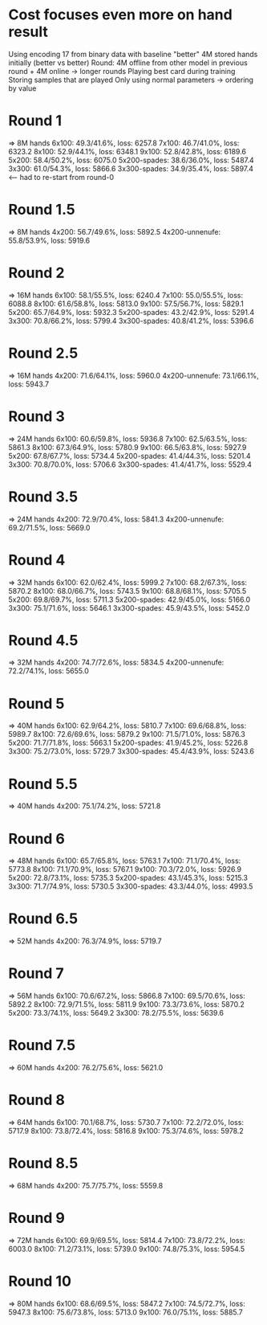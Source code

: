 # Cost focuses even more on hand result
Using encoding 17 from binary data with baseline "better"
4M stored hands initially (better vs better)
Round: 4M offline from other model in previous round + 4M online
-> longer rounds
Playing best card during training
Storing samples that are played
Only using normal parameters
-> ordering by value

# Round 1
=> 8M hands
6x100: 49.3/41.6%, loss: 6257.8
7x100: 46.7/41.0%, loss: 6323.2
8x100: 52.9/44.1%, loss: 6348.1
9x100: 52.8/42.8%, loss: 6189.6
5x200: 58.4/50.2%, loss: 6075.0
5x200-spades: 38.6/36.0%, loss: 5487.4
3x300: 61.0/54.3%, loss: 5866.6
3x300-spades: 34.9/35.4%, loss: 5897.4 <-- had to re-start from round-0

# Round 1.5
=> 8M hands
4x200: 56.7/49.6%, loss: 5892.5
4x200-unnenufe: 55.8/53.9%, loss: 5919.6

# Round 2
=> 16M hands
6x100: 58.1/55.5%, loss: 6240.4
7x100: 55.0/55.5%, loss: 6088.8
8x100: 61.6/58.8%, loss: 5813.0
9x100: 57.5/56.7%, loss: 5829.1
5x200: 65.7/64.9%, loss: 5932.3
5x200-spades: 43.2/42.9%, loss: 5291.4
3x300: 70.8/66.2%, loss: 5799.4
3x300-spades: 40.8/41.2%, loss: 5396.6

# Round 2.5
=> 16M hands
4x200: 71.6/64.1%, loss: 5960.0
4x200-unnenufe: 73.1/66.1%, loss: 5943.7

# Round 3
=> 24M hands
6x100: 60.6/59.8%, loss: 5936.8
7x100: 62.5/63.5%, loss: 5861.3
8x100: 67.3/64.9%, loss: 5780.9
9x100: 66.5/63.8%, loss: 5927.9
5x200: 67.8/67.7%, loss: 5734.4
5x200-spades: 41.4/44.3%, loss: 5201.4
3x300: 70.8/70.0%, loss: 5706.6
3x300-spades: 41.4/41.7%, loss: 5529.4

# Round 3.5
=> 24M hands
4x200: 72.9/70.4%, loss: 5841.3
4x200-unnenufe: 69.2/71.5%, loss: 5669.0

# Round 4
=> 32M hands
6x100: 62.0/62.4%, loss: 5999.2
7x100: 68.2/67.3%, loss: 5870.2
8x100: 68.0/66.7%, loss: 5743.5
9x100: 68.8/68.1%, loss: 5705.5
5x200: 69.8/69.7%, loss: 5711.3
5x200-spades: 42.9/45.0%, loss: 5166.0
3x300: 75.1/71.6%, loss: 5646.1
3x300-spades: 45.9/43.5%, loss: 5452.0

# Round 4.5
=> 32M hands
4x200: 74.7/72.6%, loss: 5834.5
4x200-unnenufe: 72.2/74.1%, loss: 5655.0

# Round 5
=> 40M hands
6x100: 62.9/64.2%, loss: 5810.7
7x100: 69.6/68.8%, loss: 5989.7
8x100: 72.6/69.6%, loss: 5879.2
9x100: 71.5/71.0%, loss: 5876.3
5x200: 71.7/71.8%, loss: 5663.1
5x200-spades: 41.9/45.2%, loss: 5226.8
3x300: 75.2/73.0%, loss: 5729.7
3x300-spades: 45.4/43.9%, loss: 5243.6

# Round 5.5
=> 40M hands
4x200: 75.1/74.2%, loss: 5721.8

# Round 6
=> 48M hands
6x100: 65.7/65.8%, loss: 5763.1
7x100: 71.1/70.4%, loss: 5773.8
8x100: 71.1/70.9%, loss: 5767.1
9x100: 70.3/72.0%, loss: 5926.9
5x200: 72.8/73.1%, loss: 5735.3
5x200-spades: 43.1/45.3%, loss: 5215.3
3x300: 71.7/74.9%, loss: 5730.5
3x300-spades: 43.3/44.0%, loss: 4993.5

# Round 6.5
=> 52M hands
4x200: 76.3/74.9%, loss: 5719.7

# Round 7
=> 56M hands
6x100: 70.6/67.2%, loss: 5866.8
7x100: 69.5/70.6%, loss: 5892.2
8x100: 72.9/71.5%, loss: 5811.9
9x100: 73.3/73.6%, loss: 5870.2
5x200: 73.3/74.1%, loss: 5649.2
3x300: 78.2/75.5%, loss: 5639.6

# Round 7.5
=> 60M hands
4x200: 76.2/75.6%, loss: 5621.0

# Round 8
=> 64M hands
6x100: 70.1/68.7%, loss: 5730.7
7x100: 72.2/72.0%, loss: 5717.9
8x100: 73.8/72.4%, loss: 5816.8
9x100: 75.3/74.6%, loss: 5978.2

# Round 8.5
=> 68M hands
4x200: 75.7/75.7%, loss: 5559.8

# Round 9
=> 72M hands
6x100: 69.9/69.5%, loss: 5814.4
7x100: 73.8/72.2%, loss: 6003.0
8x100: 71.2/73.1%, loss: 5739.0
9x100: 74.8/75.3%, loss: 5954.5

# Round 10
=> 80M hands
6x100: 68.6/69.5%, loss: 5847.2
7x100: 74.5/72.7%, loss: 5947.3
8x100: 75.6/73.8%, loss: 5713.0
9x100: 76.0/75.1%, loss: 5885.7

